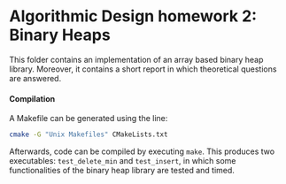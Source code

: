 # Algorithmic Design homework 2: Binary Heaps
This folder contains an implementation of an array based binary heap library. Moreover, it contains a short report in which theoretical questions are answered.

#### Compilation

A Makefile can be generated using the line:

```bash
cmake -G "Unix Makefiles" CMakeLists.txt
```
Afterwards, code can be compiled by executing `make`. This produces two executables: `test_delete_min` and `test_insert`, in which some functionalities of the binary heap library are tested and timed.
